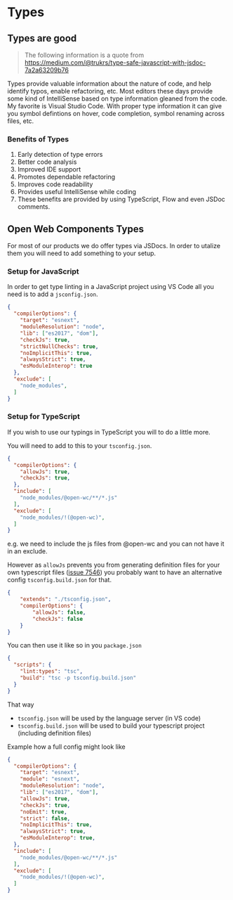 # Types

## Types are good

> The following information is a quote from https://medium.com/@trukrs/type-safe-javascript-with-jsdoc-7a2a63209b76

Types provide valuable information about the nature of code, and help identify typos, enable refactoring, etc. Most editors these days provide some kind of IntelliSense based on type information gleaned from the code. My favorite is Visual Studio Code. With proper type information it can give you symbol defintions on hover, code completion, symbol renaming across files, etc.

### Benefits of Types
1. Early detection of type errors
2. Better code analysis
3. Improved IDE support
4. Promotes dependable refactoring
5. Improves code readability
6. Provides useful IntelliSense while coding
7. These benefits are provided by using TypeScript, Flow and even JSDoc comments.

## Open Web Components Types

For most of our products we do offer types via JSDocs.
In order to utalize them you will need to add something to your setup.

### Setup for JavaScript

In order to get type linting in a JavaScript project using VS Code all you need is to add a `jsconfig.json`.

```json
{
  "compilerOptions": {
    "target": "esnext",
    "moduleResolution": "node",
    "lib": ["es2017", "dom"],
    "checkJs": true,
    "strictNullChecks": true,
    "noImplicitThis": true,
    "alwaysStrict": true,
    "esModuleInterop": true
  },
  "exclude": [
    "node_modules",
  ]
}
```

### Setup for TypeScript

If you wish to use our typings in TypeScript you will to do a little more.

You will need to add to this to your `tsconfig.json`.
```json
{
  "compilerOptions": {
    "allowJs": true,
    "checkJs": true,
  },
  "include": [
    "node_modules/@open-wc/**/*.js"
  ],
  "exclude": [
    "node_modules/!(@open-wc)",
  ]
}
```

e.g. we need to include the js files from @open-wc and you can not have it in an exclude.

However as `allowJs` prevents you from generating definition files for your own typescript files ([issue 7546](https://github.com/Microsoft/TypeScript/issues/7546)) you probably want to have an alternative config `tsconfig.build.json` for that.


```json
{
	"extends": "./tsconfig.json",
	"compilerOptions": {
		"allowJs": false,
		"checkJs": false
	}
}
```

You can then use it like so in you `package.json`
```json
{
  "scripts": {
    "lint:types": "tsc",
    "build": "tsc -p tsconfig.build.json"
  }
}
```

That way
- `tsconfig.json` will be used by the language server (in VS code)
- `tsconfig.build.json` will be used to build your typescript project (including definition files)


Example how a full config might look like
```json
{
  "compilerOptions": {
    "target": "esnext",
    "module": "esnext",
    "moduleResolution": "node",
    "lib": ["es2017", "dom"],
    "allowJs": true,
    "checkJs": true,
    "noEmit": true,
    "strict": false,
    "noImplicitThis": true,
    "alwaysStrict": true,
    "esModuleInterop": true,
  },
  "include": [
    "node_modules/@open-wc/**/*.js"
  ],
  "exclude": [
    "node_modules/!(@open-wc)",
  ]
}
```
